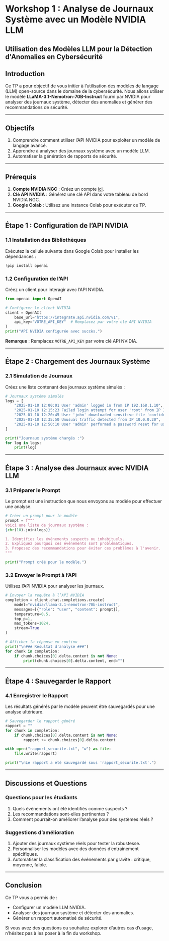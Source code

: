 # Workshop 1 : Analyse de Journaux Système avec un Modèle NVIDIA LLM

## Utilisation des Modèles LLM pour la Détection d'Anomalies en Cybersécurité

## Introduction
Ce TP a pour objectif de vous initier à l’utilisation des modèles de langage (LLM) open-source dans le domaine de la cybersécurité. Nous allons utiliser le modèle **LLaMA-3.1-Nemotron-70B-Instruct** fourni par NVIDIA pour analyser des journaux système, détecter des anomalies et générer des recommandations de sécurité.

---

## Objectifs
1. Comprendre comment utiliser l’API NVIDIA pour exploiter un modèle de langage avancé.
2. Apprendre à analyser des journaux système avec un modèle LLM.
3. Automatiser la génération de rapports de sécurité.

---

## Prérequis
1. **Compte NVIDIA NGC** : Créez un compte [ici](https://www.nvidia.com/ngc).
2. **Clé API NVIDIA** : Générez une clé API dans votre tableau de bord NVIDIA NGC.
3. **Google Colab** : Utilisez une instance Colab pour exécuter ce TP.

---

## Étape 1 : Configuration de l’API NVIDIA

### 1.1 Installation des Bibliothèques
Exécutez la cellule suivante dans Google Colab pour installer les dépendances :

```python
!pip install openai
```

### 1.2 Configuration de l’API
Créez un client pour interagir avec l’API NVIDIA.

```python
from openai import OpenAI

# Configurer le client NVIDIA
client = OpenAI(
    base_url="https://integrate.api.nvidia.com/v1",
    api_key="VOTRE_API_KEY"  # Remplacez par votre clé API NVIDIA
)
print("API NVIDIA configurée avec succès.")
```

**Remarque** : Remplacez `VOTRE_API_KEY` par votre clé API NVIDIA.

---

## Étape 2 : Chargement des Journaux Système

### 2.1 Simulation de Journaux
Créez une liste contenant des journaux système simulés :

```python
# Journaux système simulés
logs = [
    "2025-01-10 12:00:01 User 'admin' logged in from IP 192.168.1.10",
    "2025-01-10 12:15:23 Failed login attempt for user 'root' from IP 10.0.0.15",
    "2025-01-10 12:20:45 User 'john' downloaded sensitive file 'confidential.pdf'",
    "2025-01-10 12:35:50 Unusual traffic detected from IP 10.0.0.20",
    "2025-01-10 12:50:10 User 'admin' performed a password reset for user 'guest'"
]

print("Journaux système chargés :")
for log in logs:
    print(log)
```

---

## Étape 3 : Analyse des Journaux avec NVIDIA LLM

### 3.1 Préparer le Prompt
Le prompt est une instruction que nous envoyons au modèle pour effectuer une analyse.

```python
# Créer un prompt pour le modèle
prompt = f"""
Voici une liste de journaux système :
{chr(10).join(logs)}

1. Identifiez les événements suspects ou inhabituels.
2. Expliquez pourquoi ces événements sont problématiques.
3. Proposez des recommandations pour éviter ces problèmes à l'avenir.
"""

print("Prompt créé pour le modèle.")
```

### 3.2 Envoyer le Prompt à l’API
Utilisez l’API NVIDIA pour analyser les journaux.

```python
# Envoyer la requête à l’API NVIDIA
completion = client.chat.completions.create(
    model="nvidia/llama-3.1-nemotron-70b-instruct",
    messages=[{"role": "user", "content": prompt}],
    temperature=0.5,
    top_p=1,
    max_tokens=1024,
    stream=True
)

# Afficher la réponse en continu
print("\n### Résultat d'analyse ###")
for chunk in completion:
    if chunk.choices[0].delta.content is not None:
        print(chunk.choices[0].delta.content, end="")
```

---

## Étape 4 : Sauvegarder le Rapport

### 4.1 Enregistrer le Rapport
Les résultats générés par le modèle peuvent être sauvegardés pour une analyse ultérieure.

```python
# Sauvegarder le rapport généré
rapport = ""
for chunk in completion:
    if chunk.choices[0].delta.content is not None:
        rapport += chunk.choices[0].delta.content

with open("rapport_securite.txt", "w") as file:
    file.write(rapport)

print("\nLe rapport a été sauvegardé sous 'rapport_securite.txt'.")
```

---

## Discussions et Questions

### Questions pour les étudiants
1. Quels événements ont été identifiés comme suspects ?
2. Les recommandations sont-elles pertinentes ?
3. Comment pourrait-on améliorer l’analyse pour des systèmes réels ?

### Suggestions d’amélioration
1. Ajouter des journaux système réels pour tester la robustesse.
2. Personnaliser les modèles avec des données d’entraînement spécifiques.
3. Automatiser la classification des événements par gravite : critique, moyenne, faible.

---

## Conclusion

Ce TP vous a permis de :
- Configurer un modèle LLM NVIDIA.
- Analyser des journaux système et détecter des anomalies.
- Générer un rapport automatisé de sécurité.

Si vous avez des questions ou souhaitez explorer d’autres cas d’usage, n’hésitez pas à les poser à la fin du workshop.
